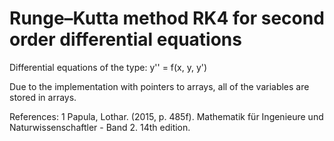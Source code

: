 # Runge–Kutta method RK4 for second order differential equations

Differential equations of the type:
y'' = f(x, y, y')

Due to the implementation with pointers to arrays, all of the variables are stored in arrays.


References:
1 Papula, Lothar. (2015, p. 485f). Mathematik für Ingenieure und Naturwissenschaftler - Band 2. 14th edition.
